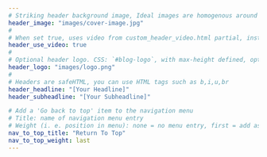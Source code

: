 ```yaml
---
# Striking header background image, Ideal images are homogenous around the centre and contrasting to the text. Non-ideal images can use `title_guard`
header_image: "images/cover-image.jpg"
#
# When set true, uses video from custom_header_video.html partial, instead of header_image
header_use_video: true
#
# Optional header logo. CSS: `#blog-logo`, with max-height defined, optimize to prevent scaling
header_logo: "images/logo.png"
#
# Headers are safeHTML, you can use HTML tags such as b,i,u,br
header_headline: "[Your Headline]"
header_subheadline: "[Your Subheadline]"

# Add a 'Go back to top' item to the navigation menu
# Title: name of navigation menu entry
# Weight (i. e. position in menu): none = no menu entry, first = add as first entry, last = ad as last entry
nav_to_top_title: "Return To Top"
nav_to_top_weight: last
---
```

